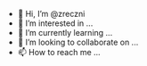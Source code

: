 - 👋 Hi, I’m @zreczni
- 👀 I’m interested in ...
- 🌱 I’m currently learning ...
- 💞️ I’m looking to collaborate on ...
- 📫 How to reach me ...

<!---
zreczni/zreczni is a ✨ special ✨ repository because its `README.md` (this file) appears on your GitHub profile.
You can click the Preview link to take a look at your changes.
--->
